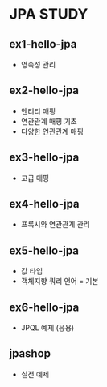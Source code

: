 # JPA STUDY

## ex1-hello-jpa

- 영속성 관리

## ex2-hello-jpa

- 엔티티 매핑
- 연관관계 매핑 기초 
- 다양한 연관관계 매핑

## ex3-hello-jpa

- 고급 매핑

## ex4-hello-jpa

- 프록시와 연관관계 관리

## ex5-hello-jpa

- 값 타입
- 객체지향 쿼리 언어 = 기본

## ex6-hello-jpa

- JPQL 예제 (응용)

## jpashop

- 실전 예제